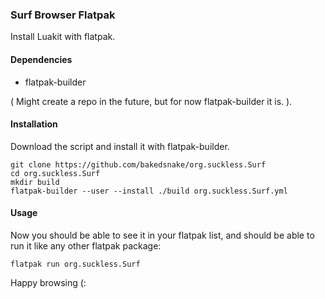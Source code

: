 ### Surf Browser Flatpak 
Install Luakit with flatpak.

#### Dependencies
* flatpak-builder

( Might create a repo in the future, but for now flatpak-builder it is. ).

#### Installation
Download the script and install it with flatpak-builder.
```
git clone https://github.com/bakedsnake/org.suckless.Surf
cd org.suckless.Surf
mkdir build
flatpak-builder --user --install ./build org.suckless.Surf.yml
```

#### Usage
Now you should be able to see it in your flatpak list, and should be able to run it like any other flatpak package:
```
flatpak run org.suckless.Surf 
```

Happy browsing (:
